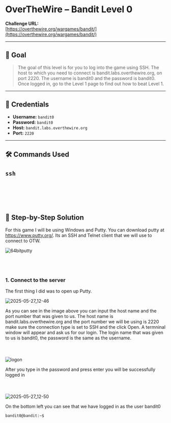 # OverTheWire – Bandit Level 0

**Challenge URL:**  
[https://overthewire.org/wargames/bandit/](https://overthewire.org/wargames/bandit/)

---

## 🧠 Goal

> The goal of this level is for you to log into the game using SSH. The host to which you need to connect is bandit.labs.overthewire.org, on port 2220. The username is bandit0 and the password is bandit0. Once logged in, go to the Level 1 page to find out how to beat Level 1.

---

## 🔑 Credentials

- **Username:** `bandit0`
- **Password:** `bandit0`
- **Host:** `bandit.labs.overthewire.org`
- **Port:** `2220`

---

## 🛠️ Commands Used

`ssh`
---
<br><br><br><br>
## 📜 Step-by-Step Solution

For this game I will be using Windows and Putty. You can download putty at https://www.putty.org/. Its an SSH and Telnet client that we will use to connect to OTW.

![64bitputty](https://github.com/user-attachments/assets/38c549e3-6efd-4c3f-8db4-3c827706aae6)
<br><br><br><br>
### 1. Connect to the server

The first thing I did was to open up Putty.

![2025-05-27_12-46](https://github.com/user-attachments/assets/8bec0c44-739c-40c7-9707-d3abfede54f3)

As you can see in the image above you can input the host name and the port number that was given to us. The host name is bandit.labs.overthewire.org and the port number we will be using is 2220
make sure the connection type is set to SSH and the click Open. A termninal window will appear and ask us for our login. The login name that was given to us is bandit0, the password is the same as the username.
<br><br><br><br>
![logon](https://github.com/user-attachments/assets/a40d9804-dcd0-4694-9e0f-a58ec6a4cea7)

After you type in the password and press enter you will be successfully logged in
<br><br><br><br>
![2025-05-27_12-50](https://github.com/user-attachments/assets/7fa75eba-4453-4ceb-be29-4ddbc6c5da7a)

On the bottom left you can see that we have logged in as the user bandit0
```bash
bandit0@bandit:~$
